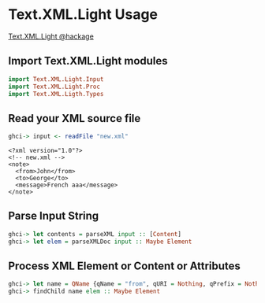 # Text.XML.Light Usage
[Text.XML.Light @hackage](http://hackage.haskell.org/package/xml-1.3.13)

## Import Text.XML.Light modules
```haskell
import Text.XML.Light.Input
import Text.XML.Light.Proc
import Text.XML.Ligth.Types
```

## Read your XML source file
```haskell
ghci-> input <- readFile "new.xml"
```
```
<?xml version="1.0"?>
<!-- new.xml -->
<note>
  <from>John</from>
  <to>George</to>
  <message>French aaa</message>
</note>
```
## Parse Input String
```haskell
ghci-> let contents = parseXML input :: [Content]
ghci-> let elem = parseXMLDoc input :: Maybe Element
```

## Process XML Element or Content or Attributes
```haskell
ghci-> let name = QName {qName = "from", qURI = Nothing, qPrefix = Nothing}
ghci-> findChild name elem :: Maybe Element
```